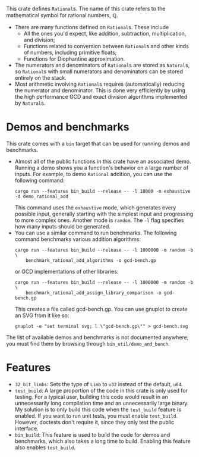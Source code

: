 This crate defines `Rational`s. The name of this crate refers to the mathematical symbol for
rational numbers, ℚ.
- There are many functions defined on `Rational`s.
  These include
  - All the ones you'd expect, like addition, subtraction, multiplication, and division;
  - Functions related to conversion between `Rational`s and other kinds of numbers, including
    primitive floats;
  - Functions for Diophantine approximation.
- The numerators and denominators of `Rational`s are stored as `Natural`s, so `Rational`s with
  small numerators and denominators can be stored entirely on the stack.
- Most arithmetic involving `Rational`s requires (automatically) reducing the numerator and
  denominator. This is done very efficiently by using the high performance GCD and exact
  division algorithms implemented by `Natural`s.

# Demos and benchmarks
This crate comes with a `bin` target that can be used for running demos and benchmarks.
- Almost all of the public functions in this crate have an associated demo. Running a demo
  shows you a function's behavior on a large number of inputs. For example, to demo
  `Rational` addition, you can use the following command:
  ```text
  cargo run --features bin_build --release -- -l 10000 -m exhaustive -d demo_rational_add
  ```
  This command uses the `exhaustive` mode, which generates every possible input, generally
  starting with the simplest input and progressing to more complex ones. Another mode is
  `random`. The `-l` flag specifies how many inputs should be generated.
- You can use a similar command to run benchmarks. The following command benchmarks various
  addition algorithms:
  ```text
  cargo run --features bin_build --release -- -l 1000000 -m random -b \
      benchmark_rational_add_algorithms -o gcd-bench.gp
  ```
  or GCD implementations of other libraries:
  ```text
  cargo run --features bin_build --release -- -l 1000000 -m random -b \
      benchmark_rational_add_assign_library_comparison -o gcd-bench.gp
  ```
  This creates a file called gcd-bench.gp. You can use gnuplot to create an SVG from it like
  so:
  ```text
  gnuplot -e "set terminal svg; l \"gcd-bench.gp\"" > gcd-bench.svg
  ```

The list of available demos and benchmarks is not documented anywhere; you must find them by
browsing through `bin_util/demo_and_bench`.

# Features
- `32_bit_limbs`: Sets the type of `Limb` to `u32` instead of the default, `u64`.
- `test_build`: A large proportion of the code in this crate is only used for testing. For a
  typical user, building this code would result in an unnecessarily long compilation time and
  an unnecessarily large binary. My solution is to only build this code when the `test_build`
  feature is enabled. If you want to run unit tests, you must enable `test_build`. However,
  doctests don't require it, since they only test the public interface.
- `bin_build`: This feature is used to build the code for demos and benchmarks, which also
  takes a long time to build. Enabling this feature also enables `test_build`.
